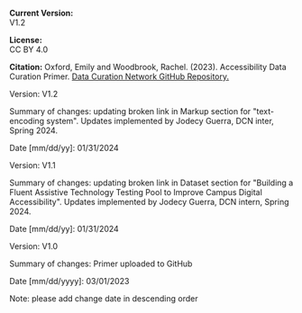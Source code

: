 **Current Version:**  
V1.2

**License:**  
CC BY 4.0

**Citation:**
Oxford, Emily and Woodbrook, Rachel. (2023). Accessibility Data Curation Primer. [Data Curation Network GitHub Repository.](https://github.com/DataCurationNetwork/data-primers)

Version:
V1.2

Summary of changes: updating broken link in Markup section for "text-encoding system". Updates implemented by Jodecy Guerra, DCN inter, Spring 2024.

Date [mm/dd/yy]: 01/31/2024

Version:
V1.1

Summary of changes: updating broken link in Dataset section for "Building a Fluent Assistive Technology Testing Pool to Improve Campus Digital Accessibility". Updates implemented by Jodecy Guerra, DCN intern, Spring 2024.

Date [mm/dd/yy]: 01/31/2024

Version:
V1.0

Summary of changes: Primer uploaded to GitHub

Date [mm/dd/yyyy]: 03/01/2023

Note: please add change date in descending order